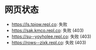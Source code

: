 # 网页状态
- https://ls.tpjow.repl.co: 失败
- https://sak.kmco.repl.co: 失败 (403)
- https://su--yoyholee.repl.co: 失败 (403)
- https://rows--zixk.repl.co: 失败 (403)
